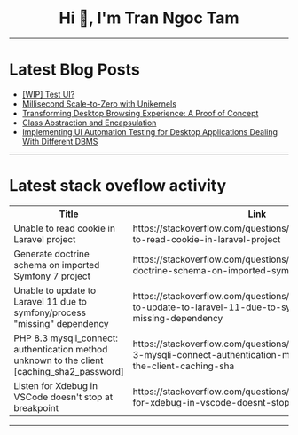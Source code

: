 <h1 align="center">Hi 👋, I'm Tran Ngoc Tam</h1>

---

# Latest Blog Posts 
<!-- BLOG-POST-LIST:START -->
- [[WIP] Test UI?](https://dev.to/linediconsine/wip-test-ui-dl4)
- [Millisecond Scale-to-Zero with Unikernels](https://dev.to/plutov/millisecond-scale-to-zero-with-unikernels-5bjl)
- [Transforming Desktop Browsing Experience: A Proof of Concept](https://dev.to/maleta/transforming-desktop-browsing-experience-a-proof-of-concept-417)
- [Class Abstraction and Encapsulation](https://dev.to/paulike/class-abstraction-and-encapsulation-2flo)
- [Implementing UI Automation Testing for Desktop Applications Dealing With Different DBMS](https://dev.to/konstantin_semenenkov/implementing-ui-automation-testing-for-desktop-applications-dealing-with-different-dbms-1fkg)
<!-- BLOG-POST-LIST:END -->

---

# Latest stack oveflow activity
<table>
  <tr><th>Title</th><th>Link</th></tr>
  <!-- STACKOVERFLOW:START --><tr><td>Unable to read cookie in Laravel project</td><td>https://stackoverflow.com/questions/78583419/unable-to-read-cookie-in-laravel-project</td></tr><tr><td>Generate doctrine schema on imported Symfony 7 project</td><td>https://stackoverflow.com/questions/78583386/generate-doctrine-schema-on-imported-symfony-7-project</td></tr><tr><td>Unable to update to Laravel 11 due to symfony/process &quot;missing&quot; dependency</td><td>https://stackoverflow.com/questions/78583324/unable-to-update-to-laravel-11-due-to-symfony-process-missing-dependency</td></tr><tr><td>PHP 8.3 mysqli_connect: authentication method unknown to the client [caching_sha2_password]</td><td>https://stackoverflow.com/questions/78583121/php-8-3-mysqli-connect-authentication-method-unknown-to-the-client-caching-sha</td></tr><tr><td>Listen for Xdebug in VSCode doesn&#39;t stop at breakpoint</td><td>https://stackoverflow.com/questions/78582977/listen-for-xdebug-in-vscode-doesnt-stop-at-breakpoint</td></tr><!-- STACKOVERFLOW:END -->
</table>

---


